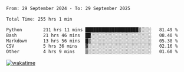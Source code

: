 <!--START_SECTION:waka-->

```txt
From: 29 September 2024 - To: 29 September 2025

Total Time: 255 hrs 1 min

Python        211 hrs 11 mins ████████████████████▒░░░░   81.49 %
Bash          21 hrs 46 mins  ██░░░░░░░░░░░░░░░░░░░░░░░   08.40 %
Markdown      13 hrs 56 mins  █▒░░░░░░░░░░░░░░░░░░░░░░░   05.38 %
CSV           5 hrs 36 mins   ▓░░░░░░░░░░░░░░░░░░░░░░░░   02.16 %
Other         4 hrs 9 mins    ▒░░░░░░░░░░░░░░░░░░░░░░░░   01.60 %
```

<!--END_SECTION:waka-->
[![wakatime](https://wakatime.com/badge/user/5f89a63a-5294-4958-ad30-2b3455e63f2a.svg)](https://wakatime.com/@5f89a63a-5294-4958-ad30-2b3455e63f2a)
